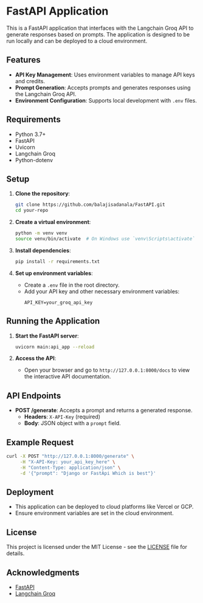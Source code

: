 # FastAPI Application

This is a FastAPI application that interfaces with the Langchain Groq API to generate responses based on prompts. The application is designed to be run locally and can be deployed to a cloud environment.

## Features

- **API Key Management**: Uses environment variables to manage API keys and credits.
- **Prompt Generation**: Accepts prompts and generates responses using the Langchain Groq API.
- **Environment Configuration**: Supports local development with `.env` files.

## Requirements

- Python 3.7+
- FastAPI
- Uvicorn
- Langchain Groq
- Python-dotenv

## Setup

1. **Clone the repository**:
   ```bash
   git clone https://github.com/balajisadanala/FastAPI.git
   cd your-repo
   ```

2. **Create a virtual environment**:
   ```bash
   python -m venv venv
   source venv/bin/activate  # On Windows use `venv\Scripts\activate`
   ```

3. **Install dependencies**:
   ```bash
   pip install -r requirements.txt
   ```

4. **Set up environment variables**:
   - Create a `.env` file in the root directory.
   - Add your API key and other necessary environment variables:
     ```
     API_KEY=your_groq_api_key
     ```

## Running the Application

1. **Start the FastAPI server**:
   ```bash
   uvicorn main:api_app --reload
   ```

2. **Access the API**:
   - Open your browser and go to `http://127.0.0.1:8000/docs` to view the interactive API documentation.

## API Endpoints

- **POST /generate**: Accepts a prompt and returns a generated response.
  - **Headers**: `X-API-Key` (required)
  - **Body**: JSON object with a `prompt` field.

## Example Request

```bash
curl -X POST "http://127.0.0.1:8000/generate" \
     -H "X-API-Key: your_api_key_here" \
     -H "Content-Type: application/json" \
     -d '{"prompt": "Django or FastApi Which is best"}'
```

## Deployment

- This application can be deployed to cloud platforms like Vercel or GCP.
- Ensure environment variables are set in the cloud environment.

## License

This project is licensed under the MIT License - see the [LICENSE](LICENSE) file for details.

## Acknowledgments

- [FastAPI](https://fastapi.tiangolo.com/)
- [Langchain Groq](https://langchain-groq.com/)
